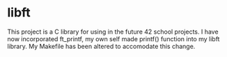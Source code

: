 # libft
This project is a C library for using in the future 42 school projects. 
I have now incorporated ft_printf, my own self made printf() function into my libft library.
My Makefile has been altered to accomodate this change.
